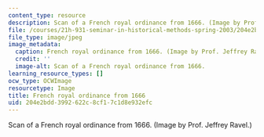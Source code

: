 ```yaml
---
content_type: resource
description: Scan of a French royal ordinance from 1666. (Image by Prof. Jeffrey Ravel.)
file: /courses/21h-931-seminar-in-historical-methods-spring-2003/204e2bdd3992622c8cf17c1d8e932efc_21h-931s03-th.jpg
file_type: image/jpeg
image_metadata:
  caption: French royal ordinance from 1666. (Image by Prof. Jeffrey Ravel.)
  credit: ''
  image-alt: Scan of a French royal ordinance from 1666.
learning_resource_types: []
ocw_type: OCWImage
resourcetype: Image
title: French royal ordinance from 1666
uid: 204e2bdd-3992-622c-8cf1-7c1d8e932efc
---
```

Scan of a French royal ordinance from 1666. (Image by Prof. Jeffrey Ravel.)

